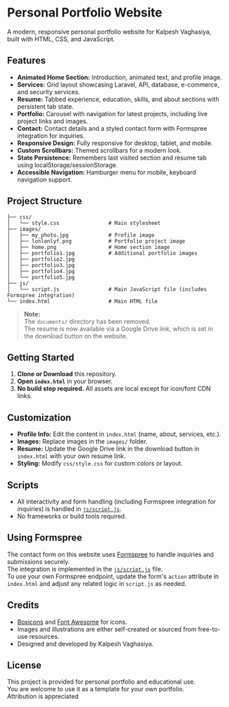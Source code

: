 # Personal Portfolio Website

A modern, responsive personal portfolio website for Kalpesh Vaghasiya, built with HTML, CSS, and JavaScript.

## Features

- **Animated Home Section:** Introduction, animated text, and profile image.
- **Services:** Grid layout showcasing Laravel, API, database, e-commerce, and security services.
- **Resume:** Tabbed experience, education, skills, and about sections with persistent tab state.
- **Portfolio:** Carousel with navigation for latest projects, including live project links and images.
- **Contact:** Contact details and a styled contact form with Formspree integration for inquiries.
- **Responsive Design:** Fully responsive for desktop, tablet, and mobile.
- **Custom Scrollbars:** Themed scrollbars for a modern look.
- **State Persistence:** Remembers last visited section and resume tab using localStorage/sessionStorage.
- **Accessible Navigation:** Hamburger menu for mobile, keyboard navigation support.

## Project Structure

```
├── css/
│   └── style.css                # Main stylesheet
├── images/
│   ├── my_photo.jpg             # Profile image
│   ├── lonlonlyf.png            # Portfolio project image
│   ├── home.png                 # Home section image
│   ├── portfolio1.jpg           # Additional portfolio images
│   ├── portfolio2.jpg
│   ├── portfolio3.jpg
│   ├── portfolio4.jpg
│   └── portfolio5.jpg
├── js/
│   └── script.js                # Main JavaScript file (includes Formspree integration)
└── index.html                   # Main HTML file
```

> **Note:**  
> The `documents/` directory has been removed.  
> The resume is now available via a Google Drive link, which is set in the download button on the website.

## Getting Started

1. **Clone or Download** this repository.
2. **Open `index.html`** in your browser.
3. **No build step required.** All assets are local except for icon/font CDN links.

## Customization

- **Profile Info:** Edit the content in `index.html` (name, about, services, etc.).
- **Images:** Replace images in the `images/` folder.
- **Resume:** Update the Google Drive link in the download button in `index.html` with your own resume link.
- **Styling:** Modify `css/style.css` for custom colors or layout.

## Scripts

- All interactivity and form handling (including Formspree integration for inquiries) is handled in [`js/script.js`](js/script.js).
- No frameworks or build tools required.

## Using Formspree

The contact form on this website uses [Formspree](https://formspree.io/) to handle inquiries and submissions securely.  
The integration is implemented in the [`js/script.js`](js/script.js) file.  
To use your own Formspree endpoint, update the form's `action` attribute in `index.html` and adjust any related logic in `script.js` as needed.

## Credits

- [Boxicons](https://boxicons.com/) and [Font Awesome](https://fontawesome.com/) for icons.
- Images and illustrations are either self-created or sourced from free-to-use resources.
- Designed and developed by Kalpesh Vaghasiya.

## License

This project is provided for personal portfolio and educational use.  
You are welcome to use it as a template for your own portfolio.  
Attribution is appreciated
